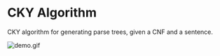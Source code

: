 # CKY Algorithm
CKY algorithm for generating parse trees, given a CNF and a sentence.


![demo.gif](demo.gif)